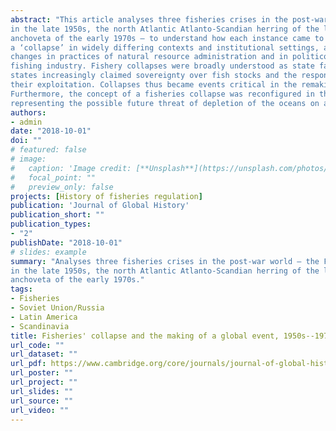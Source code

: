 ```yaml
---
abstract: "This article analyses three fisheries crises in the post-war world – the Far East Asian Kamchatka salmon
in the late 1950s, the north Atlantic Atlanto-Scandian herring of the late 1960s, and the Peruvian
anchoveta of the early 1970s – to understand how each instance came to be understood as
a ‘collapse’ in widely differing contexts and institutional settings, and how these crises led to
changes in practices of natural resource administration and in politico-economic structures of the
fishing industry. Fishery collapses were broadly understood as state failures and, in response, individual
states increasingly claimed sovereignty over fish stocks and the responsibility to administer
their exploitation. Collapses thus became events critical in the remaking of management regimes.
Furthermore, the concept of a fisheries collapse was reconfigured in the 1970s into a global issue,
representing the possible future threat of depletion of the oceans on a planetary scale."
authors:
- admin
date: "2018-10-01"
doi: ""
# featured: false
# image:
#   caption: 'Image credit: [**Unsplash**](https://unsplash.com/photos/jdD8gXaTZsc)'
#   focal_point: ""
#   preview_only: false
projects: [History of fisheries regulation]
publication: 'Journal of Global History'
publication_short: ""
publication_types:
- "2"
publishDate: "2018-10-01"
# slides: example
summary: "Analyses three fisheries crises in the post-war world – the Far East Asian Kamchatka salmon
in the late 1950s, the north Atlantic Atlanto-Scandian herring of the late 1960s, and the Peruvian
anchoveta of the early 1970s."
tags:
- Fisheries
- Soviet Union/Russia
- Latin America
- Scandinavia
title: Fisheries' collapse and the making of a global event, 1950s--1970s
url_code: ""
url_dataset: ""
url_pdf: https://www.cambridge.org/core/journals/journal-of-global-history/article/fisheries-collapse-and-the-making-of-a-global-event-1950s1970s/AB194DC3E92CCD7A7379F4206E059D63
url_poster: ""
url_project: ""
url_slides: ""
url_source: ""
url_video: ""
---
```



